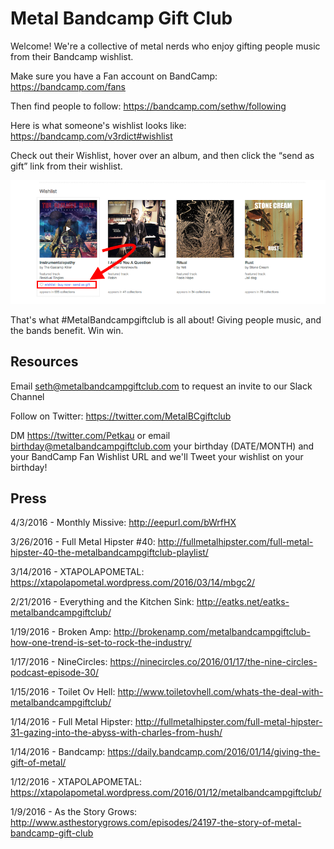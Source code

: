 # Metal Bandcamp Gift Club

Welcome! We're a collective of metal nerds who enjoy gifting people music from their Bandcamp wishlist.

Make sure you have a Fan account on BandCamp:
https://bandcamp.com/fans

Then find people to follow:
https://bandcamp.com/sethw/following

Here is what someone's wishlist looks like:
https://bandcamp.com/v3rdict#wishlist

Check out their Wishlist, hover over an album, and then click the “send as gift” link from their wishlist.

![Image of Wishlist](https://github.com/skulltoaster/metalbandcampgiftclub/blob/master/wishlist.png)

That's what #MetalBandcampgiftclub is all about! Giving people music, and the bands benefit. Win win.

## Resources

Email seth@metalbandcampgiftclub.com to request an invite to our Slack Channel

Follow on Twitter: https://twitter.com/MetalBCgiftclub

DM https://twitter.com/Petkau or email birthday@metalbandcampgiftclub.com your birthday (DATE/MONTH) and your BandCamp Fan Wishlist URL and we'll Tweet your wishlist on your birthday!

## Press

4/3/2016 - Monthly Missive: http://eepurl.com/bWrfHX

3/26/2016 - Full Metal Hipster #40: http://fullmetalhipster.com/full-metal-hipster-40-the-metalbandcampgiftclub-playlist/

3/14/2016 - XTAPOLAPOMETAL: https://xtapolapometal.wordpress.com/2016/03/14/mbgc2/

2/21/2016 - Everything and the Kitchen Sink: http://eatks.net/eatks-metalbandcampgiftclub/

1/19/2016 - Broken Amp: http://brokenamp.com/metalbandcampgiftclub-how-one-trend-is-set-to-rock-the-industry/

1/17/2016 - NineCircles: https://ninecircles.co/2016/01/17/the-nine-circles-podcast-episode-30/

1/15/2016 - Toilet Ov Hell: http://www.toiletovhell.com/whats-the-deal-with-metalbandcampgiftclub/

1/14/2016 - Full Metal Hipster: http://fullmetalhipster.com/full-metal-hipster-31-gazing-into-the-abyss-with-charles-from-hush/

1/14/2016 - Bandcamp: https://daily.bandcamp.com/2016/01/14/giving-the-gift-of-metal/

1/12/2016 - XTAPOLAPOMETAL: https://xtapolapometal.wordpress.com/2016/01/12/metalbandcampgiftclub/

1/9/2016 - As the Story Grows: http://www.asthestorygrows.com/episodes/24197-the-story-of-metal-bandcamp-gift-club
